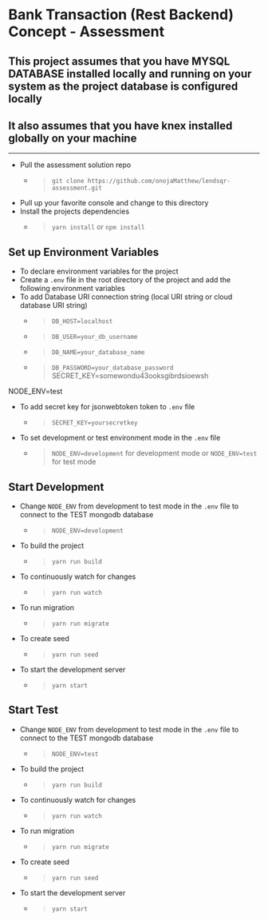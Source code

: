 Bank Transaction (Rest Backend) Concept - Assessment
===

## This project assumes that you have MYSQL DATABASE installed locally and running on your system as the project database is configured locally
## It also assumes that you have knex installed globally on your machine
---

* Pull the assessment solution repo
    - > `git clone https://github.com/onojaMatthew/lendsqr-assessment.git`
* Pull up your favorite console and change to this directory
* Install the projects dependencies 
    - > `yarn install` or `npm install`

Set up Environment Variables
---
* To declare environment variables for the project
* Create a `.env` file in the root directory of the project and add the following environment variables
* To add Database URI connection string (local URI string or cloud database URI string)
    - > `DB_HOST=localhost`
    - > `DB_USER=your_db_username`
    - > `DB_NAME=your_database_name`
    - > `DB_PASSWORD=your_database_password`
    SECRET_KEY=somewondu43ooksgibrdsioewsh

NODE_ENV=test
* To add secret key for jsonwebtoken token to `.env` file
    - > `SECRET_KEY=yoursecretkey`

* To set development or test environment mode in the `.env` file
    - > `NODE_ENV=development` for development mode or `NODE_ENV=test` for test mode


Start Development 
---
* Change `NODE_ENV` from development to test mode in the `.env` file to connect to the TEST mongodb database
    - > `NODE_ENV=development`
* To build the project
    - > `yarn run build`
* To continuously watch for changes 
    - > `yarn run watch`
* To run migration 
    - > `yarn run migrate`
* To create seed
    - > `yarn run seed`
* To start the development server
    - > `yarn start`

Start Test 
---
* Change `NODE_ENV` from development to test mode in the `.env` file to connect to the TEST mongodb database
    - > `NODE_ENV=test`
* To build the project
    - > `yarn run build`
* To continuously watch for changes 
    - > `yarn run watch`
* To run migration 
    - > `yarn run migrate`
* To create seed
    - > `yarn run seed`
* To start the development server
    - > `yarn start`
